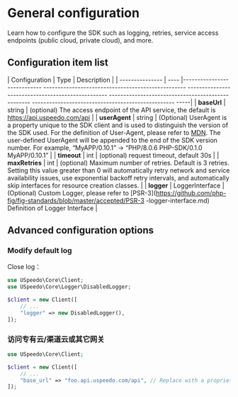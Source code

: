 # General configuration

Learn how to configure the SDK such as logging, retries, service access endpoints (public cloud, private cloud), and more.

## Configuration item list

| Configuration | Type | Description |
| --------------- | ---- |---------------------------- -------------------------------------------------- -------------------------------------------------- -------------------------------------------------- -------------------------------------------------- -----|
| **baseUrl** | string | (optional) The access endpoint of the API service, the default is https://api.uspeedo.com/api |
| **userAgent** | string | (Optional) UserAgent is a property unique to the SDK client and is used to distinguish the version of the SDK used. For the definition of User-Agent, please refer to [MDN](https://developer.mozilla.org/en-US/docs/Web/HTTP/Headers/User-Agent). The user-defined UserAgent will be appended to the end of the SDK version number. For example, “MyAPP/0.10.1” -> “PHP/8.0.6 PHP-SDK/0.1.0 MyAPP/0.10.1” |
| **timeout** | int | (optional) request timeout, default 30s |
| **maxRetries** | int | (optional) Maximum number of retries. Default is 3 retries. Setting this value greater than 0 will automatically retry network and service availability issues, use exponential backoff retry intervals, and automatically skip interfaces for resource creation classes. |
| **logger** | LoggerInterface | (Optional) Custom Logger, please refer to [PSR-3](https://github.com/php-fig/fig-standards/blob/master/accepted/PSR-3 -logger-interface.md) Definition of Logger Interface |
## Advanced configuration options

### Modify default log

Close log：

```php
use USpeedo\Core\Client;
use USpeedo\Core\Logger\DisabledLogger;

$client = new Client([
    // ...
    "logger" => new DisabledLogger(),
]);
```

### 访问专有云/渠道云或其它网关

```php
use USpeedo\Core\Client;

$client = new Client([
    // ...
    "base_url" => "foo.api.uspeedo.com/api", // Replace with a proprietary cloud gateway
]);
```
